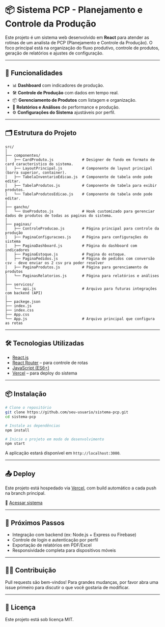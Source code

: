 # 📦 Sistema PCP - Planejamento e Controle da Produção

Este projeto é um sistema web desenvolvido em **React** para atender as rotinas de um analista de PCP (Planejamento e Controle da Produção). O foco principal está na organização do fluxo produtivo, controle de produtos, geração de relatórios e ajustes de configuração.

---

## 🚀 Funcionalidades

- 📊 **Dashboard** com indicadores de produção.
- 🛠️ **Controle de Produção** com dados em tempo real.
- 📦 **Gerenciamento de Produtos** com listagem e organização.
- 📁 **Relatórios e Análises** de performance e produção.
- ⚙️ **Configurações do Sistema** ajustáveis por perfil.

---

## 🗂️ Estrutura do Projeto

```
src/
│
├── componentes/
│   ├── CardProduto.js             # Designer de fundo em formato de card caracteristico do sistema.
│   ├── LayoutPrincipal.js         # Componente de layout principal (barra superior, container).
│   ├── TabelaInventarioEdicao.js  # Componente de tabela onde pode editar.
│   ├── TabelaProdutos.js          # Componente de tabela para exibir produtos.
│   └── TabelaProdutosEdicao.js    # Componente de tabela onde pode editar.
│
├── gancho/
│   └── UseProdutos.js             # Hook customizado para gerenciar dados de produtos de todas as paginas do sistema.
│
├── paginas/
│   ├── ControleProducao.js        # Página principal para controle da produção
│   ├── PaginaConfiguracoes.js     # Página para configurações do sistema
│   ├── PaginaDashboard.js         # Página do dashboard com indicadores
│   ├── PaginaEstoque.js           # Pagina do estoque.
│   ├── PaginaPedidos.js           # Página de pedidos com conversão csv - deve enviar os 2 csv pra poder resolver
│   ├── PaginaProdutos.js          # Página para gerenciamento de produtos
│   └── PaginasRelatorios.js       # Página para relatórios e análises
│
├── servicos/
│   └── api.js                     # Arquivo para futuras integrações com backend (API)
│
├── packege.json                
├── index.js 
├── index.css
├── App.css
└── App.js                         # Arquivo principal que configura as rotas

```

---

## 🛠️ Tecnologias Utilizadas

- [React.js](https://reactjs.org/)
- [React Router](https://reactrouter.com/) – para controle de rotas
- [JavaScript (ES6+)](https://developer.mozilla.org/pt-BR/docs/Web/JavaScript)
- [Vercel](https://vercel.com/) – para deploy do sistema

---

## 📦 Instalação

```bash
# Clone o repositório
git clone https://github.com/seu-usuario/sistema-pcp.git
cd sistema-pcp

# Instale as dependências
npm install

# Inicie o projeto em modo de desenvolvimento
npm start
```

A aplicação estará disponível em `http://localhost:3000`.

---

## 📤 Deploy

Este projeto está hospedado via [Vercel](https://vercel.com), com build automático a cada push na branch principal.

🔗 [Acessar sistema](https://controle-pcp-seven.vercel.app)

---

## 📌 Próximos Passos

- Integração com backend (ex: Node.js + Express ou Firebase)
- Controle de login e autenticação por perfil
- Exportação de relatórios em PDF/Excel
- Responsividade completa para dispositivos móveis

---

## 🙋‍♂️ Contribuição

Pull requests são bem-vindos! Para grandes mudanças, por favor abra uma issue primeiro para discutir o que você gostaria de modificar.

---

## 🧾 Licença

Este projeto está sob licença MIT.
